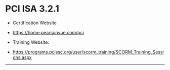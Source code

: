 # PCI ISA 3.2.1


- Certification Website
- https://home.pearsonvue.com/pci

- Training Website: 
- https://programs.pcissc.org/user/scorm_training/SCORM_Training_Sessions.aspx


---

